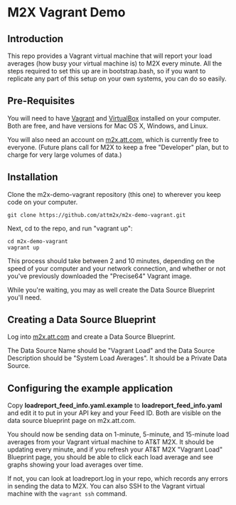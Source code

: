 # M2X Vagrant Demo


## Introduction

This repo provides a Vagrant virtual machine that will report your load averages (how busy your virtual machine is) to M2X every minute. All the steps required to set this up are in bootstrap.bash, so if you want to replicate any part of this setup on your own systems, you can do so easily.

## Pre-Requisites

You will need to have [Vagrant](http://www.vagrantup.com/) and [VirtualBox](https://www.virtualbox.org/) installed on your computer. Both are free, and have versions for Mac OS X, Windows, and Linux.

You will also need an account on [m2x.att.com](https://m2x.att.com), which is currently free to everyone. (Future plans call for M2X to keep a free "Developer" plan, but to charge for very large volumes of data.)

## Installation
Clone the m2x-demo-vagrant repository (this one) to wherever you keep code on your computer.

```
git clone https://github.com/attm2x/m2x-demo-vagrant.git
```

Next, cd to the repo, and run "vagrant up":

```
cd m2x-demo-vagrant
vagrant up
```

This process should take between 2 and 10 minutes, depending on the speed of your computer and your network connection, and whether or not you've previously downloaded the "Precise64" Vagrant image.

While you're waiting, you may as well create the Data Source Blueprint you'll need.

## Creating a Data Source Blueprint

Log into [m2x.att.com](https://m2x.att.com) and create a Data Source Blueprint.

The Data Source Name should be "Vagrant Load" and the Data Source Description should be "System Load Averages". It should be a Private Data Source.


## Configuring the example application

Copy **loadreport_feed_info.yaml.example** to **loadreport_feed_info.yaml** and edit it to put in your API key and your Feed ID. Both are visible on the data source blueprint page on m2x.att.com.

You should now be sending data on 1-minute, 5-minute, and 15-minute load averages from your Vagrant virtual machine to AT&T M2X. It should be updating every minute, and if you refresh your AT&T M2X "Vagrant Load" Blueprint page, you should be able to click each load average and see graphs showing your load averages over time.

If not, you can look at loadreport.log in your repo, which records any errors in sending the data to M2X. You can also SSH to the Vagrant virtual machine with the ```vagrant ssh``` command.
